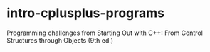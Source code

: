 # intro-cplusplus-programs
Programming challenges from Starting Out with C++: From Control Structures through Objects (9th ed.)
